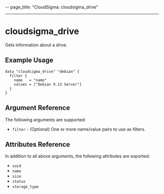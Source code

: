 --
page_title: "CloudSigma: cloudsigma_drive"

---

# cloudsigma_drive

Gets information about a drive.

## Example Usage

```hcl
data "cloudsigma_drive" "debian" {
  filter {
    name   = "name"
    values = ["Debian 9.13 Server"]
  }
}
```

## Argument Reference

The following arguments are supported:

- `filter` - (Optional) One or more name/value pairs to use as filters.

## Attributes Reference

In addition to all above arguments, the following attributes are exported:

- `uuid`
- `name`
- `size`
- `status`
- `storage_type`
